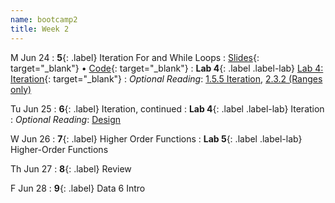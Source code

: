 ```yaml
---
name: bootcamp2
title: Week 2
---
```


M Jun 24
: **5**{: .label} Iteration For and While Loops
  : 
[Slides](https://docs.google.com/presentation/d/1zcdRUVrOlzzpck3Oz8hgSEQhccOiNMarfkkPRkIJYZs/edit?usp=sharing){: target="_blank"} &#8226;
[Code](https://datahub.berkeley.edu/hub/user-redirect/git-pull?repo=https%3A%2F%2Fgithub.com%2Fdata-6-berkeley%2Fsu24-bootcamp&branch=main&urlpath=tree%2Fsu24-bootcamp%2Flecture%2Flec05%2Flec05.ipynb){: target="_blank"}
: **Lab 4**{: .label .label-lab} [Lab 4: Iteration](https://datahub.berkeley.edu/hub/user-redirect/git-pull?repo=https%3A%2F%2Fgithub.com%2Fdata-6-berkeley%2Fsu24-bootcamp&branch=main&urlpath=tree%2Fsu24-bootcamp%2Flab%2Flab04%2Flab04-iteration.ipynb){: target="_blank"}
: *Optional Reading*: [1.5.5 Iteration](http://composingprograms.com/pages/15-control.html#iteration), [2.3.2 (Ranges only)](http://composingprograms.com/pages/23-sequences.html#sequence-iteration)

Tu Jun 25
: **6**{: .label} Iteration, continued
: **Lab 4**{: .label .label-lab} Iteration
: *Optional Reading*: [Design](https://cs61a.org/assets/slides/06-Design.pdf)

W Jun 26
: **7**{: .label} Higher Order Functions
: **Lab 5**{: .label .label-lab} Higher-Order Functions

Th Jun 27
: **8**{: .label} Review

F Jun 28
: **9**{: .label} Data 6 Intro
